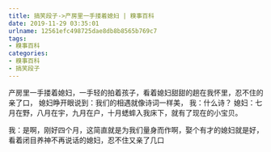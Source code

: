 ```yaml
---
title: 搞笑段子->产房里一手搂着媳妇 | 糗事百科
date: 2019-11-29 03:35:01
urlname: 12561efc498725dae8db8b8565b769c7
tags: 
- 糗事百科
categories:
- 糗事百科
- 搞笑段子
---
```

产房里一手搂着媳妇，一手轻的拍着孩子，看着媳妇甜甜的趟在我怀里，忍不住的亲了口，     媳妇睁开眼说到：我们的相遇就像诗词一样美，       我：什么诗？      媳妇：七月在野，八月在宇，九月在户，十月蟋蟀入我床下，就有了现在的小宝贝。

我：是啊，刚好四个月，这简直就是为我们量身而作啊，娶个有才的媳妇就是好，    看着闭目养神不再说话的媳妇，忍不住又亲了几口


